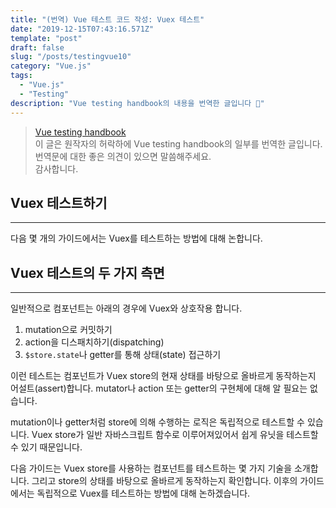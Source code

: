 ```yaml
---
title: "(번역) Vue 테스트 코드 작성: Vuex 테스트"
date: "2019-12-15T07:43:16.571Z"
template: "post"
draft: false
slug: "/posts/testingvue10"
category: "Vue.js"
tags:
  - "Vue.js"
  - "Testing"
description: "Vue testing handbook의 내용을 번역한 글입니다 📖"
---
```


> [Vue testing handbook](https://lmiller1990.github.io/vue-testing-handbook/computed-properties.html#testing-computed-properties) <br>
> 이 글은 원작자의 허락하에 Vue testing handbook의 일부를 번역한 글입니다. <br>
> 번역문에 대한 좋은 의견이 있으면 말씀해주세요. <br>
> 감사합니다.



## Vuex 테스트하기

---

다음 몇 개의 가이드에서는 Vuex를 테스트하는 방법에 대해 논합니다.



## Vuex 테스트의 두 가지 측면

---

일반적으로 컴포넌트는 아래의 경우에 Vuex와 상호작용 합니다.

1. mutation으로 커밋하기
2. action을 디스패치하기(dispatching)
3. `$store.state`나 getter를 통해 상태(state) 접근하기

이런 테스트는 컴포넌트가 Vuex store의 현재 상태를 바탕으로 올바르게 동작하는지 어설트(assert)합니다. mutator나 action 또는 getter의 구현체에 대해 알 필요는 없습니다.

mutation이나 getter처럼 store에 의해 수행하는 로직은 독립적으로 테스트할 수 있습니다. Vuex store가 일반 자바스크립트 함수로 이루어져있어서 쉽게 유닛을 테스트할 수 있기 때문입니다.

다음 가이드는 Vuex store를 사용하는 컴포넌트를 테스트하는 몇 가지 기술을 소개합니다. 그리고 store의 상태를 바탕으로 올바르게 동작하는지 확인합니다. 이후의 가이드에서는 독립적으로 Vuex를 테스트하는 방법에 대해 논하겠습니다.
